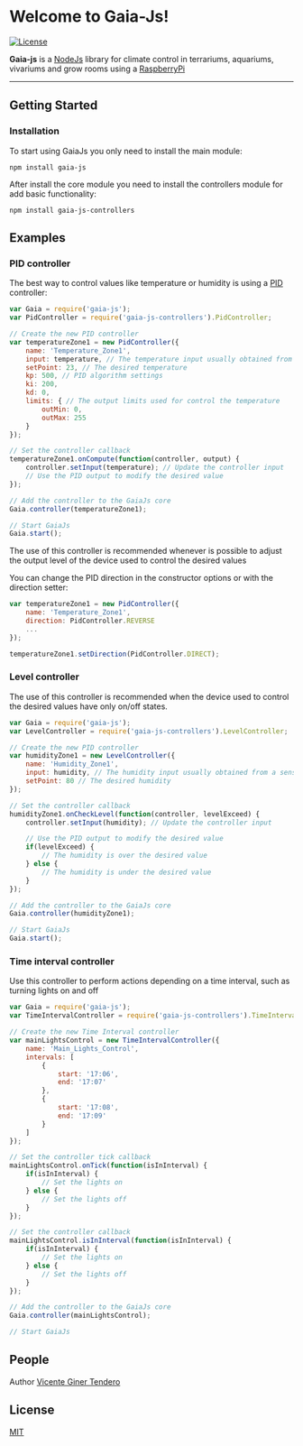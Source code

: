 # Welcome to Gaia-Js!

[![License](https://img.shields.io/badge/license-MIT-blue.svg)](https://opensource.org/licenses/MIT)

**Gaia-js** is a [NodeJs](http://nodejs.org) library for climate control in terrariums, aquariums, vivariums and grow rooms using a [RaspberryPi](http://www.raspberrypi.org)

----------

## Getting Started

### Installation

To start using GaiaJs you only need to install the main module:

    npm install gaia-js

After install the core module you need to install the controllers module for add basic functionality:

	npm install gaia-js-controllers

## Examples

### PID controller

The best way to control values like temperature or humidity is using a [PID](https://en.wikipedia.org/wiki/PID_controller) controller:

```javascript
var Gaia = require('gaia-js');
var PidController = require('gaia-js-controllers').PidController;

// Create the new PID controller
var temperatureZone1 = new PidController({
	name: 'Temperature_Zone1',
	input: temperature, // The temperature input usually obtained from a sensor
	setPoint: 23, // The desired temperature 
	kp: 500, // PID algorithm settings
	ki: 200,
	kd: 0,
	limits: { // The output limits used for control the temperature
		outMin: 0,
		outMax: 255
	}
});

// Set the controller callback
temperatureZone1.onCompute(function(controller, output) {
	controller.setInput(temperature); // Update the controller input
	// Use the PID output to modify the desired value
});

// Add the controller to the GaiaJs core
Gaia.controller(temperatureZone1);

// Start GaiaJs
Gaia.start();
```

The use of this controller is recommended whenever is possible to adjust the output level of the device used to control the desired values

You can change the PID direction in the constructor options or with the direction setter:

```javascript
var temperatureZone1 = new PidController({
	name: 'Temperature_Zone1',
	direction: PidController.REVERSE
	...
});

temperatureZone1.setDirection(PidController.DIRECT);
```

### Level controller

The use of this controller is recommended when the device used to control the desired values have only on/off states.

```javascript
var Gaia = require('gaia-js');
var LevelController = require('gaia-js-controllers').LevelController;

// Create the new PID controller
var humidityZone1 = new LevelController({
	name: 'Humidity_Zone1',
	input: humidity, // The humidity input usually obtained from a sensor
	setPoint: 80 // The desired humidity 
});

// Set the controller callback
humidityZone1.onCheckLevel(function(controller, levelExceed) {
	controller.setInput(humidity); // Update the controller input

	// Use the PID output to modify the desired value
	if(levelExceed) {
		// The humidity is over the desired value
	} else {
		// The humidity is under the desired value
	}
});

// Add the controller to the GaiaJs core
Gaia.controller(humidityZone1);

// Start GaiaJs
Gaia.start();
```

### Time interval controller

Use this controller to perform actions depending on a time interval, such as turning lights on and off

```javascript
var Gaia = require('gaia-js');
var TimeIntervalController = require('gaia-js-controllers').TimeIntervalController;

// Create the new Time Interval controller
var mainLightsControl = new TimeIntervalController({
	name: 'Main_Lights_Control',
	intervals: [
		{
			start: '17:06',
			end: '17:07'
		},
		{
			start: '17:08',
			end: '17:09'
		}
	]
});

// Set the controller tick callback
mainLightsControl.onTick(function(isInInterval) {
	if(isInInterval) {
		// Set the lights on
	} else {
		// Set the lights off
	}
});

// Set the controller callback
mainLightsControl.isInInterval(function(isInInterval) {
	if(isInInterval) {
		// Set the lights on
	} else {
		// Set the lights off
	}
});

// Add the controller to the GaiaJs core
Gaia.controller(mainLightsControl);

// Start GaiaJs
```

## People

Author [Vicente Giner Tendero](https://github.com/vginert)

## License

  [MIT](LICENSE)
